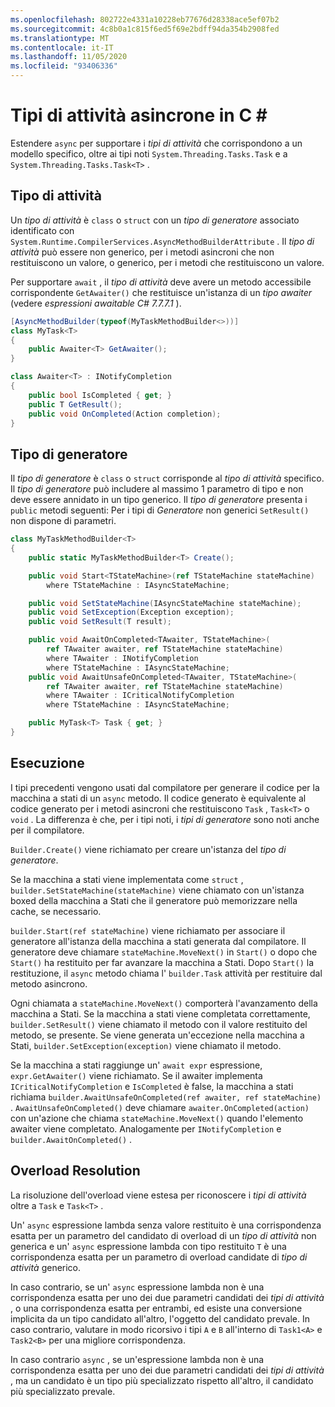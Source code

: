 ```yaml
---
ms.openlocfilehash: 802722e4331a10228eb77676d28338ace5ef07b2
ms.sourcegitcommit: 4c8b0a1c815f6ed5f69e2bdff94da354b2908fed
ms.translationtype: MT
ms.contentlocale: it-IT
ms.lasthandoff: 11/05/2020
ms.locfileid: "93406336"
---
```

<a name="async-task-types-in-c"></a>Tipi di attività asincrone in C #
======================
Estendere `async` per supportare i _tipi di attività_ che corrispondono a un modello specifico, oltre ai tipi noti `System.Threading.Tasks.Task` e a `System.Threading.Tasks.Task<T>` .

## <a name="task-type"></a>Tipo di attività
Un _tipo di attività_ è `class` o `struct` con un _tipo di generatore_ associato identificato con `System.Runtime.CompilerServices.AsyncMethodBuilderAttribute` .
Il _tipo di attività_ può essere non generico, per i metodi asincroni che non restituiscono un valore, o generico, per i metodi che restituiscono un valore.

Per supportare `await` , il _tipo di attività_ deve avere un metodo accessibile corrispondente `GetAwaiter()` che restituisce un'istanza di un _tipo awaiter_ (vedere _espressioni awaitable C# 7.7.7.1_ ).
```cs
[AsyncMethodBuilder(typeof(MyTaskMethodBuilder<>))]
class MyTask<T>
{
    public Awaiter<T> GetAwaiter();
}

class Awaiter<T> : INotifyCompletion
{
    public bool IsCompleted { get; }
    public T GetResult();
    public void OnCompleted(Action completion);
}
```
## <a name="builder-type"></a>Tipo di generatore
Il _tipo di generatore_ è `class` o `struct` corrisponde al _tipo di attività_ specifico.
Il _tipo di generatore_ può includere al massimo 1 parametro di tipo e non deve essere annidato in un tipo generico.
Il _tipo di generatore_ presenta i `public` metodi seguenti:
Per i tipi di _Generatore_ non generici `SetResult()` non dispone di parametri.
```cs
class MyTaskMethodBuilder<T>
{
    public static MyTaskMethodBuilder<T> Create();

    public void Start<TStateMachine>(ref TStateMachine stateMachine)
        where TStateMachine : IAsyncStateMachine;

    public void SetStateMachine(IAsyncStateMachine stateMachine);
    public void SetException(Exception exception);
    public void SetResult(T result);

    public void AwaitOnCompleted<TAwaiter, TStateMachine>(
        ref TAwaiter awaiter, ref TStateMachine stateMachine)
        where TAwaiter : INotifyCompletion
        where TStateMachine : IAsyncStateMachine;
    public void AwaitUnsafeOnCompleted<TAwaiter, TStateMachine>(
        ref TAwaiter awaiter, ref TStateMachine stateMachine)
        where TAwaiter : ICriticalNotifyCompletion
        where TStateMachine : IAsyncStateMachine;

    public MyTask<T> Task { get; }
}
```
## <a name="execution"></a>Esecuzione
I tipi precedenti vengono usati dal compilatore per generare il codice per la macchina a stati di un `async` metodo.
Il codice generato è equivalente al codice generato per i metodi asincroni che restituiscono `Task` , `Task<T>` o `void` .
La differenza è che, per i tipi noti, i _tipi di generatore_ sono noti anche per il compilatore.

`Builder.Create()` viene richiamato per creare un'istanza del _tipo di generatore_.

Se la macchina a stati viene implementata come `struct` , `builder.SetStateMachine(stateMachine)` viene chiamato con un'istanza boxed della macchina a Stati che il generatore può memorizzare nella cache, se necessario.

`builder.Start(ref stateMachine)` viene richiamato per associare il generatore all'istanza della macchina a stati generata dal compilatore.
Il generatore deve chiamare `stateMachine.MoveNext()` in `Start()` o dopo che `Start()` ha restituito per far avanzare la macchina a Stati.
Dopo `Start()` la restituzione, il `async` metodo chiama l' `builder.Task` attività per restituire dal metodo asincrono.

Ogni chiamata a `stateMachine.MoveNext()` comporterà l'avanzamento della macchina a Stati.
Se la macchina a stati viene completata correttamente, `builder.SetResult()` viene chiamato il metodo con il valore restituito del metodo, se presente.
Se viene generata un'eccezione nella macchina a Stati, `builder.SetException(exception)` viene chiamato il metodo.

Se la macchina a stati raggiunge un' `await expr` espressione, `expr.GetAwaiter()` viene richiamato.
Se il awaiter implementa `ICriticalNotifyCompletion` e `IsCompleted` è false, la macchina a stati richiama `builder.AwaitUnsafeOnCompleted(ref awaiter, ref stateMachine)` .
`AwaitUnsafeOnCompleted()` deve chiamare `awaiter.OnCompleted(action)` con un'azione che chiama `stateMachine.MoveNext()` quando l'elemento awaiter viene completato. Analogamente per `INotifyCompletion` e `builder.AwaitOnCompleted()` .

## <a name="overload-resolution"></a>Overload Resolution
La risoluzione dell'overload viene estesa per riconoscere i _tipi di attività_ oltre a `Task` e `Task<T>` .

Un' `async` espressione lambda senza valore restituito è una corrispondenza esatta per un parametro del candidato di overload di un _tipo di attività_ non generica e un' `async` espressione lambda con tipo restituito `T` è una corrispondenza esatta per un parametro di overload candidate di _tipo di attività_ generico. 

In caso contrario, se un' `async` espressione lambda non è una corrispondenza esatta per uno dei due parametri candidati dei _tipi di attività_ , o una corrispondenza esatta per entrambi, ed esiste una conversione implicita da un tipo candidato all'altro, l'oggetto del candidato prevale. In caso contrario, valutare in modo ricorsivo i tipi `A` e `B` all'interno di `Task1<A>` e `Task2<B>` per una migliore corrispondenza.

In caso contrario `async` , se un'espressione lambda non è una corrispondenza esatta per uno dei due parametri candidati dei _tipi di attività_ , ma un candidato è un tipo più specializzato rispetto all'altro, il candidato più specializzato prevale.

